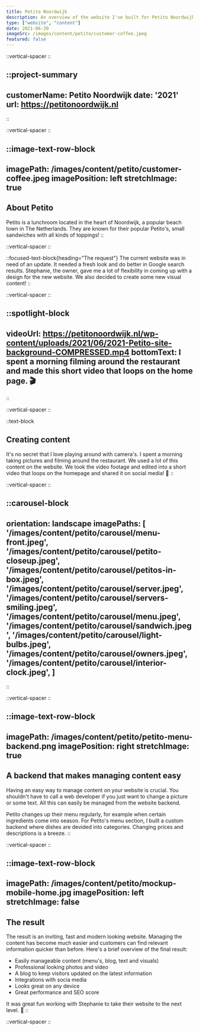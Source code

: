 ```yaml
---
title: Petito Noordwijk
description: An overview of the website I've built for Petito Noordwijk.
type: ["website", "content"]
date: 2021-06-30
imageSrc: /images/content/petito/customer-coffee.jpeg
featured: false
---
```


::vertical-spacer
::

::project-summary
---
customerName: Petito Noordwijk
date: '2021'
url: https://petitonoordwijk.nl
---
::

::vertical-spacer
::


::image-text-row-block
---
imagePath: /images/content/petito/customer-coffee.jpeg
imagePosition: left
stretchImage: true
---
## About Petito
Petito is a lunchroom located in the heart of Noordwijk, a popular beach town in The Netherlands. They are known for their popular Petito's, small sandwiches with all kinds of toppings!
::

::vertical-spacer
::

::focused-text-block{heading="The request"}
The current website was in need of an update. It needed a fresh look and do better in Google search results. Stephanie, the owner, gave me a lot of flexibility in coming up with a design for the new website. We also decided to create some new visual content!
::

::vertical-spacer
::

::spotlight-block
---
videoUrl: https://petitonoordwijk.nl/wp-content/uploads/2021/06/2021-Petito-site-background-COMPRESSED.mp4
bottomText: I spent a morning filming around the restaurant and made this short video that loops on the home page. 🎬
---
::

::vertical-spacer
::

::text-block
## Creating content
It's no secret that I love playing around with camera's. I spent a morning taking pictures and filming around the restaurant. We used a lot of this content on the website. We took the video footage and edited into a short video that loops on the homepage and shared it on social media! 📸
::

::vertical-spacer
::

::carousel-block
---
orientation: landscape
imagePaths: [
  '/images/content/petito/carousel/menu-front.jpeg', 
  '/images/content/petito/carousel/petito-closeup.jpeg',
  '/images/content/petito/carousel/petitos-in-box.jpeg',
  '/images/content/petito/carousel/server.jpeg',
  '/images/content/petito/carousel/servers-smiling.jpeg',
  '/images/content/petito/carousel/menu.jpeg',
  '/images/content/petito/carousel/sandwich.jpeg',
  '/images/content/petito/carousel/light-bulbs.jpeg',
  '/images/content/petito/carousel/owners.jpeg',
  '/images/content/petito/carousel/interior-clock.jpeg', 
  ]
---
::





::vertical-spacer
::

::image-text-row-block
---
imagePath: /images/content/petito/petito-menu-backend.png
imagePosition: right
stretchImage: true
---
## A backend that makes managing content easy
Having an easy way to manage content on your website is crucial. You shouldn't have to call a web developer if you just want to change a picture or some text. All this can easily be managed from the website backend.

Petito changes up their menu regularly, for example when certain ingredients come into season. For Petito's menu section, I built a custom backend where dishes are devided into categories. Changing prices and descriptions is a breeze.
::

::vertical-spacer
::

::image-text-row-block
---
imagePath: /images/content/petito/mockup-mobile-home.jpg 
imagePosition: left
stretchImage: false
---
## The result

 The result is an inviting, fast and modern looking website. Managing the content has become much easier and customers can find relevant information quicker than before. Here's a brief overview of the final result:

- Easily manageable content (menu's, blog, text and visuals)
- Professional looking photos and video
- A blog to keep visitors updated on the latest information
- Integrations with socia media
- Looks great on any device
- Great performance and SEO score

It was great fun working with Stephanie to take their website to the next level. 💪
::

::vertical-spacer
::